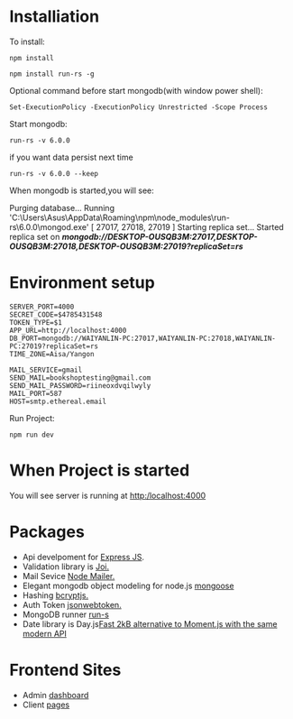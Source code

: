 # Installiation

To install:

```
npm install
```

```
npm install run-rs -g
```

Optional command before start mongodb(with window power shell):

```
Set-ExecutionPolicy -ExecutionPolicy Unrestricted -Scope Process
```

Start mongodb:

```
run-rs -v 6.0.0
```

if you want data persist next time

```
run-rs -v 6.0.0 --keep
```

When mongodb is started,you will see:

Purging database...
Running 'C:\Users\Asus\AppData\Roaming\npm\node_modules\run-rs\6.0.0\mongod.exe' [ 27017, 27018, 27019 ]
Starting replica set...
Started replica set on **_mongodb://DESKTOP-OUSQB3M:27017,DESKTOP-OUSQB3M:27018,DESKTOP-OUSQB3M:27019?replicaSet=rs_**

# Environment setup

```
SERVER_PORT=4000
SECRET_CODE=$4785431548
TOKEN_TYPE=$1
APP_URL=http://localhost:4000
DB_PORT=mongodb://WAIYANLIN-PC:27017,WAIYANLIN-PC:27018,WAIYANLIN-PC:27019?replicaSet=rs
TIME_ZONE=Aisa/Yangon

MAIL_SERVICE=gmail
SEND_MAIL=bookshoptesting@gmail.com
SEND_MAIL_PASSWORD=riineoxdvqilwyly
MAIL_PORT=587
HOST=smtp.ethereal.email
```

Run Project:

```
npm run dev
```

# When Project is started

You will see server is running at <http:/localhost:4000>

# Packages

-   Api develpoment for [Express JS](http://expressjs.com/).
-   Validation library is [Joi.](https://joi.dev/api/?v=17.7.0)
-   Mail Sevice [Node Mailer.](https://nodemailer.com/)
-   Elegant mongodb object modeling for node.js [mongoose](https://mongoosejs.com/)
-   Hashing [bcryptjs.](bcryptjs)
-   Auth Token [jsonwebtoken.](https://www.npmjs.com/package/jsonwebtoken)
-   MongoDB runner [run-s](https://www.npmjs.com/package/run-rs)
-   Date library is Day.js[Fast 2kB alternative to Moment.js with the same modern API
    ](https://day.js.org/)

# Frontend Sites
- Admin [dashboard](https://github.com/MimosaMimosa/node-booksho-admin)
- Client [pages](https://github.com/MimosaMimosa/node-book-shop-client)